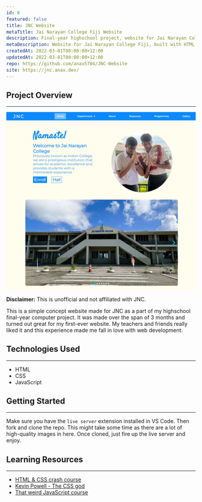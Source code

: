 ```yaml
---
id: 8
featured: false
title: JNC Website
metaTitle: Jai Narayan College Fiji Website
description: Final-year highschool project, website for Jai Narayan College.
metaDescription: Website for Jai Narayan College Fiji, built with HTML, CSS and JavaScript.
createdAt: 2022-03-01T00:00:00+12:00
updatedAt: 2022-03-01T00:00:00+12:00
repo: https://github.com/anav5704/JNC-Website
site: https://jnc.anav.dev/
---
```


## Project Overview

---

[![JNC Website Demo](./images//jnc-website-demo.webp)](https://jnc.anav.dev/)

**Disclaimer:** This is unofficial and not affiliated with JNC.

This is a simple concept website made for JNC as a part of my highschool final-year computer project. It was made over the span of 3 months and turned out great for my first-ever website. My teachers and friends really liked it and this experience made me fall in love with web development.

## Technologies Used

---

-   HTML
-   CSS
-   JavaScript

## Getting Started

---

Make sure you have the `live server` extension installed in VS Code. Then fork and clone the repo. This might take some time as there are a lot of high-quality images in here. Once cloned, just fire up the live server and enjoy.

## Learning Resources

---

-   [HTML & CSS crash course](https://www.youtube.com/watch?v=C5QFHp1oAws)
-   [Kevin Powell - The CSS god](https://www.youtube.com/@KevinPowell)
-   [That weird JavaScript course](https://youtube.com/playlist?list=PL0vfts4VzfNixzfaQWwDUg3W5TRbE7CyI&si=4MbDrWANpBb23RYT)
